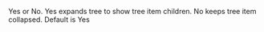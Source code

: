 Yes or No. Yes expands tree to show tree item children. No keeps tree item collapsed.
	Default is Yes